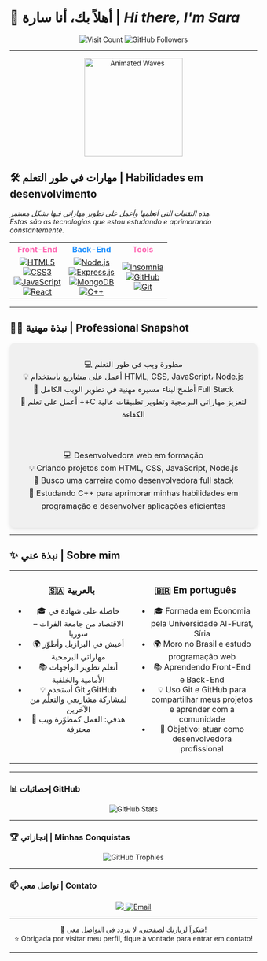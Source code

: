  # 👋 **أهلاً بك، أنا سارة** | *Hi there, I'm Sara*



<!--
<p align="center">
  <img src="https://raw.githubusercontent.com/Sara-source01/Sara-source01/main/assets/Image.png" alt="Banner" width="80%" />
</p>
-->
<p align="center">
  <img src="https://visitor-badge.laobi.icu/badge?page_id=Sara-source01" alt="Visit Count" />
  <img src="https://img.shields.io/github/followers/Sara-source01?label=Followers&style=social" alt="GitHub Followers" />
</p>

---

<p align="center">
  <img src="https://media.giphy.com/media/26xBwdIuRJiAIqHwA/giphy.gif" alt="Animated Waves" width="200" />
</p>

## 🛠️ مهارات في طور التعلم | Habilidades em desenvolvimento

*هذه التقنيات التي أتعلمها وأعمل على تطوير مهاراتي فيها بشكل مستمر.*  
*Estas são as tecnologias que estou estudando e aprimorando constantemente.*


<table align="center">
  <tr>
    <th align="center" style="color:#FF69B4;">Front-End</th>
    <th align="center" style="color:#1E90FF;">Back-End</th>
    <th align="center" style="color:#FF69B4;">Tools</th>
  </tr>
  <tr>
    <td align="center">
      <a href="https://developer.mozilla.org/en-US/docs/Web/HTML" target="_blank">
        <img src="https://img.shields.io/badge/HTML5-%23E34F26?style=flat-square&logo=html5&logoColor=white" alt="HTML5" />
      </a><br/>
      <a href="https://developer.mozilla.org/en-US/docs/Web/CSS" target="_blank">
        <img src="https://img.shields.io/badge/CSS3-%231572B6?style=flat-square&logo=css3&logoColor=white" alt="CSS3" />
      </a><br/>
      <a href="https://developer.mozilla.org/en-US/docs/Web/JavaScript" target="_blank">
        <img src="https://img.shields.io/badge/JavaScript-%23F7DF1E?style=flat-square&logo=javascript&logoColor=black" alt="JavaScript" />
      </a><br/>
      <a href="https://reactjs.org/" target="_blank">
        <img src="https://img.shields.io/badge/React-18.2.0-20232A?style=flat-square&logo=react&logoColor=white" alt="React" />
      </a>
    </td>
    <td align="center">
      <a href="https://nodejs.org/" target="_blank">
        <img src="https://img.shields.io/badge/Node.js-18.15.0-green?style=flat-square&logo=node.js&logoColor=white" alt="Node.js" />
      </a><br/>
      <a href="https://expressjs.com/" target="_blank">
        <img src="https://img.shields.io/badge/Express.js-%23404d59?style=flat-square&logo=express&logoColor=white" alt="Express.js" />
      </a><br/>
      <a href="https://www.mongodb.com/" target="_blank">
        <img src="https://img.shields.io/badge/MongoDB-%2347A248?style=flat-square&logo=mongodb&logoColor=white" alt="MongoDB" />
      </a><br/>
      <a href="https://isocpp.org/" target="_blank">
        <img src="https://img.shields.io/badge/C++-00599C?style=flat-square&logo=c%2B%2B&logoColor=white" alt="C++" />
      </a>
    </td>
    <td align="center">
      <a href="https://insomnia.rest/" target="_blank">
        <img src="https://img.shields.io/badge/Insomnia-%2340B4D4?style=flat-square&logo=insomnia&logoColor=white" alt="Insomnia" />
      </a><br/>
      <a href="https://github.com/" target="_blank">
        <img src="https://img.shields.io/badge/GitHub-100000?style=flat-square&logo=github&logoColor=white" alt="GitHub" />
      </a><br/>
      <a href="https://git-scm.com/" target="_blank">
        <img src="https://img.shields.io/badge/Git-%23F05032?style=flat-square&logo=git&logoColor=white" alt="Git" />
      </a>
    </td>
  </tr>
</table>



---


## 👩‍💻 نبذة مهنية | Professional Snapshot

<div align="center" style="background-color:#f0f0f0; padding:15px; border-radius:10px; max-width:600px; margin:auto; box-shadow: 0 4px 8px rgba(0,0,0,0.1); font-size:16px; line-height:1.6;">
  
  💻 مطورة ويب في طور التعلم  
  💡 أعمل على مشاريع باستخدام HTML, CSS, JavaScript، Node.js  
  🌱 أطمح لبناء مسيرة مهنية في تطوير الويب الكامل Full Stack  
  📘 أعمل على تعلم ++C لتعزيز مهاراتي البرمجية وتطوير تطبيقات عالية الكفاءة 
  
  <br/>
  
  💻 Desenvolvedora web em formação  
  💡 Criando projetos com HTML, CSS, JavaScript, Node.js  
  🌱 Busco uma carreira como desenvolvedora full stack  
  📘 Estudando C++ para aprimorar minhas habilidades em programação e desenvolver aplicações eficientes

</div>


---

## ✨ نبذة عني | Sobre mim

<table>
  <tr>
    <td align="center" valign="top" width="50%">
      
  ### 🇸🇦 بالعربية
  
  - 🎓 حاصلة على شهادة في الاقتصاد من جامعة الفرات – سوريا  
  - 🌍 أعيش في البرازيل وأطوّر مهاراتي البرمجية  
  - 📚 أتعلم تطوير الواجهات الأمامية والخلفية  
  - 💡 أستخدم Git وGitHub لمشاركة مشاريعي والتعلّم من الآخرين  
  - 🎯 هدفي: العمل كمطوّرة ويب محترفة  
  
  </td>
    <td align="center" valign="top" width="50%">
      
  ### 🇧🇷 Em português
  
  - 🎓 Formada em Economia pela Universidade Al-Furat, Síria  
  - 🌍 Moro no Brasil e estudo programação web  
  - 📚 Aprendendo Front-End e Back-End  
  - 💡 Uso Git e GitHub para compartilhar meus projetos e aprender com a comunidade  
  - 🎯 Objetivo: atuar como desenvolvedora profissional  
  
  </td>
  </tr>
</table>

---

<!--### 🛠️ المهارات | Skills

**Front-End:** HTML5, CSS3, JavaScript, React  
**Back-End:** Node.js, Express, MongoDB  
**Tools:** Git, GitHub, VS Code, Postman, Insomnia

---
-->
<!--### 🌐 مشاريعي | Meus Projetos

<p align="center">
  <a href="https://github.com/Sara-source01/Meu-portfolio" target="_blank">
    <img src="https://img.shields.io/badge/Meu%20Portfólio-FF69B4?style=for-the-badge" alt="Portfolio" />
  </a>
  <a href="https://github.com/Sara-source01/Contacts-API-Toti" target="_blank">
    <img src="https://img.shields.io/badge/Contact%20Manager-00CED1?style=for-the-badge" alt="Contact Manager" />
  </a>
  <a href="https://github.com/Sara-source01/Receita-de-frango-HTML" target="_blank">
    <img src="https://img.shields.io/badge/Receita%20de%20Frango-FFA07A?style=for-the-badge" alt="Receita de Frango" />
  </a>
</p>

---
-->
### 📊 إحصائيات GitHub

<p align="center">
  <img src="https://github-readme-stats.vercel.app/api?username=Sara-source01&show_icons=true&theme=tokyonight" alt="GitHub Stats" />
</p>

---


### 🏆 إنجازاتي | Minhas Conquistas

<!--
<p align="center">
  <img src="https://github-profile-trophy.vercel.app/?username=Sara-source01&theme=tokyonight&row=1&column=5" alt="GitHub Trophies" />
</p>
-->


<p align="center">
  <img src="https://github-profile-trophy.vercel.app/?username=Sara-source01&theme=radical&row=2&column=3" alt="GitHub Trophies" />
</p>



<!--
<p align="center">
  <img src="https://github-profile-trophy.vercel.app/?username=Sara-source01&theme=flat" alt="GitHub Trophies" />
</p>
-->


---


### 📫 تواصل معي | Contato

<p align="center">
  <a href="https://linkedin.com/in/sara-ebrahim-george-24759b324" target="_blank">
    <img src="https://img.shields.io/badge/LinkedIn-blue?style=flat-square&logo=linkedin&logoColor=white" />
  </a>
  <a href="mailto:sara.ebrahim.george@gmail.com" target="_blank" rel="noopener noreferrer" target="_blank">
  <img src="https://img.shields.io/badge/Email-D14836?style=flat-square&logo=gmail&logoColor=white" alt="Email" />
</a>

  </a>
</p>

<!--
<p align="center">
  <a href="https://linkedin.com/in/sara-ebrahim-george-24759b324" target="_blank" style="margin-right:15px;">
    <img src="https://cdn.jsdelivr.net/npm/simple-icons@v9/icons/linkedin.svg" alt="LinkedIn" width="24" />
    LinkedIn
  </a>  
  <br>
  <a href="mailto:sara.ebrahim.george@gmail.com">
    <img src="https://cdn.jsdelivr.net/npm/simple-icons@v9/icons/gmail.svg" alt="Email" width="24" />
    sara.ebrahim.george@gmail.com
  </a>
</p>
-->

---

<p align="center">
  🌟 شكراً لزيارتك لصفحتي، لا تتردد في التواصل معي!  
  <br/>⭐ Obrigada por visitar meu perfil, fique à vontade para entrar em contato!
</p>



---
